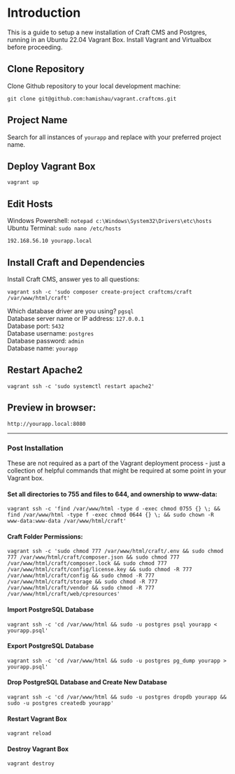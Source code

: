 # Introduction
This is a guide to setup a new installation of Craft CMS and Postgres, running in an Ubuntu 22.04 Vagrant Box. Install Vagrant and Virtualbox before proceeding.

## Clone Repository

Clone Github repository to your local development machine:
```
git clone git@github.com:hamishau/vagrant.craftcms.git
```

## Project Name

Search for all instances of `yourapp` and replace with your preferred project name.

## Deploy Vagrant Box

```
vagrant up
```

## Edit Hosts

Windows Powershell: `notepad c:\Windows\System32\Drivers\etc\hosts`  
Ubuntu Terminal: `sudo nano /etc/hosts`

```
192.168.56.10 yourapp.local
```

## Install Craft and Dependencies

Install Craft CMS, answer yes to all questions:

```
vagrant ssh -c 'sudo composer create-project craftcms/craft /var/www/html/craft'
```

Which database driver are you using? `pgsql`  
Database server name or IP address: `127.0.0.1`  
Database port: `5432`  
Database username: `postgres`  
Database password: `admin`  
Database name: `yourapp`

## Restart Apache2

```
vagrant ssh -c 'sudo systemctl restart apache2'
```

## Preview in browser:

```
http://yourapp.local:8080
```

---

### Post Installation
These are not required as a part of the Vagrant deployment process - just a collection of helpful commands that might be required at some point in your Vagrant box.

#### Set all directories to 755 and files to 644, and ownership to www-data:

```
vagrant ssh -c 'find /var/www/html -type d -exec chmod 0755 {} \; && find /var/www/html -type f -exec chmod 0644 {} \; && sudo chown -R www-data:www-data /var/www/html/craft'
```

#### Craft Folder Permissions:

```
vagrant ssh -c 'sudo chmod 777 /var/www/html/craft/.env && sudo chmod 777 /var/www/html/craft/composer.json && sudo chmod 777 /var/www/html/craft/composer.lock && sudo chmod 777 /var/www/html/craft/config/license.key && sudo chmod -R 777 /var/www/html/craft/config && sudo chmod -R 777 /var/www/html/craft/storage && sudo chmod -R 777 /var/www/html/craft/vendor && sudo chmod -R 777 /var/www/html/craft/web/cpresources'
```

#### Import PostgreSQL Database
```
vagrant ssh -c 'cd /var/www/html && sudo -u postgres psql yourapp < yourapp.psql'
```

#### Export PostgreSQL Database
```
vagrant ssh -c 'cd /var/www/html && sudo -u postgres pg_dump yourapp > yourapp.psql'
```

#### Drop PostgreSQL Database and Create New Database
```
vagrant ssh -c 'cd /var/www/html && sudo -u postgres dropdb yourapp && sudo -u postgres createdb yourapp'
```

#### Restart Vagrant Box
```
vagrant reload
```

#### Destroy Vagrant Box
```
vagrant destroy
```
